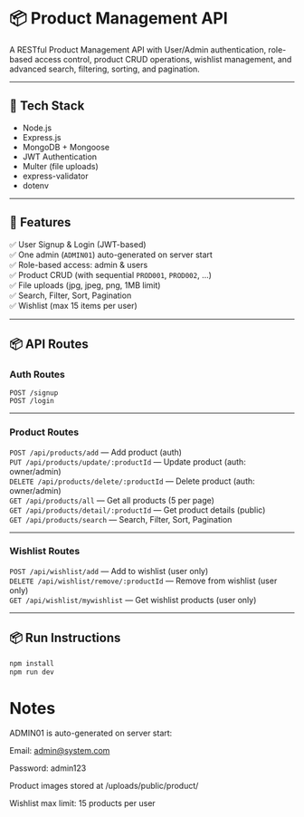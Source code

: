 # 📦 Product Management API

A RESTful Product Management API with User/Admin authentication, role-based access control, product CRUD operations, wishlist management, and advanced search, filtering, sorting, and pagination.

---

## 🚀 Tech Stack  
- Node.js  
- Express.js  
- MongoDB + Mongoose  
- JWT Authentication  
- Multer (file uploads)  
- express-validator  
- dotenv  

---

## 📖 Features  

✅ User Signup & Login (JWT-based)  
✅ One admin (`ADMIN01`) auto-generated on server start  
✅ Role-based access: admin & users  
✅ Product CRUD (with sequential `PROD001`, `PROD002`, …)  
✅ File uploads (jpg, jpeg, png, 1MB limit)  
✅ Search, Filter, Sort, Pagination  
✅ Wishlist (max 15 items per user)  

---

## 📦 API Routes

### Auth Routes  
`POST /signup`  
`POST /login`

---

### Product Routes  
`POST /api/products/add` — Add product (auth)  
`PUT /api/products/update/:productId` — Update product (auth: owner/admin)  
`DELETE /api/products/delete/:productId` — Delete product (auth: owner/admin)  
`GET /api/products/all` — Get all products (5 per page)  
`GET /api/products/detail/:productId` — Get product details (public)  
`GET /api/products/search` — Search, Filter, Sort, Pagination  

---

### Wishlist Routes  
`POST /api/wishlist/add` — Add to wishlist (user only)  
`DELETE /api/wishlist/remove/:productId` — Remove from wishlist (user only)  
`GET /api/wishlist/mywishlist` — Get wishlist products (user only)

---

## 📦 Run Instructions  

```bash
npm install
npm run dev
```
# Notes
ADMIN01 is auto-generated on server start:

Email: admin@system.com

Password: admin123

Product images stored at /uploads/public/product/

Wishlist max limit: 15 products per user

